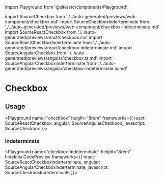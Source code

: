 import Playground from '@site/src/components/Playground';

import SourceCheckbox from './../auto-generated/previews/web-component/checkbox.md'
import SourceCheckboxInderterminate from './../auto-generated/previews/web-component/checkbox-indeterminate.md'
import SourceReactCheckbox from './../auto-generated/previews/react/checkbox.md'
import SourceReactCheckboxInderterminate from './../auto-generated/previews/react/checkbox-indeterminate.md'
import SourceAngularCheckbox from './../auto-generated/previews/angular/checkbox.ts.md'
import SourceAngularCheckboxInderterminate from './../auto-generated/previews/angular/checkbox-indeterminate.ts.md'

# Checkbox

## Usage

<Playground
name="checkbox" height="8rem"
frameworks={{
  react: SourceReactCheckbox,
  angular: SourceAngularCheckbox,
  javascript: SourceCheckbox
}}></Playground>

### Indeterminate

<Playground
name="checkbox-indeterminate" height="8rem"
hideInitalCodePreview
frameworks={{
  react: SourceReactCheckboxInderterminate,
  angular: SourceAngularCheckboxInderterminate,
  javascript: SourceCheckboxInderterminate
}}></Playground>
